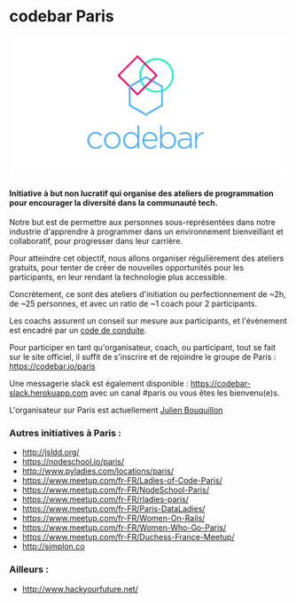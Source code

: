 # codebar Paris

![](./codebar-logo.png)

#### Initiative à **but non lucratif** qui organise des **ateliers de programmation** pour encourager la **diversité dans la communauté tech**.

Notre but est de permettre aux personnes sous-représentées dans notre industrie d'apprendre à programmer dans un environnement bienveillant et collaboratif, pour progresser dans leur carrière.

Pour atteindre cet objectif, nous allons organiser régulièrement des ateliers gratuits, pour tenter de créer de nouvelles opportunités pour les participants, en leur rendant la technologie plus accessible.

Concrètement, ce sont des ateliers d'initiation ou perfectionnement de ~2h, de ~25 personnes, et avec un ratio de ~1 coach pour 2 participants.

Les coachs assurent un conseil sur mesure aux participants, et l'évènement est encadré par un [code de conduite](./code-of-conduct.md).

Pour participer en tant qu'organisateur, coach, ou participant, tout se fait sur le site officiel, il suffit de s'inscrire et de rejoindre le groupe de Paris : https://codebar.io/paris

Une messagerie slack est également disponible : https://codebar-slack.herokuapp.com avec un canal #paris ou vous êtes les bienvenu(e)s.

L'organisateur sur Paris est actuellement [Julien Bouquillon](http://twitter.com/revolunet)

### Autres initiatives à Paris :

 - http://jsldd.org/
 - https://nodeschool.io/paris/
 - http://www.pyladies.com/locations/paris/
 - https://www.meetup.com/fr-FR/Ladies-of-Code-Paris/
 - https://www.meetup.com/fr-FR/NodeSchool-Paris/
 - https://www.meetup.com/fr-FR/rladies-paris/
 - https://www.meetup.com/fr-FR/Paris-DataLadies/
 - https://www.meetup.com/fr-FR/Women-On-Rails/
 - https://www.meetup.com/fr-FR/Women-Who-Go-Paris/
 - https://www.meetup.com/fr-FR/Duchess-France-Meetup/
 - http://simplon.co
 
### Ailleurs :

 - http://www.hackyourfuture.net/
